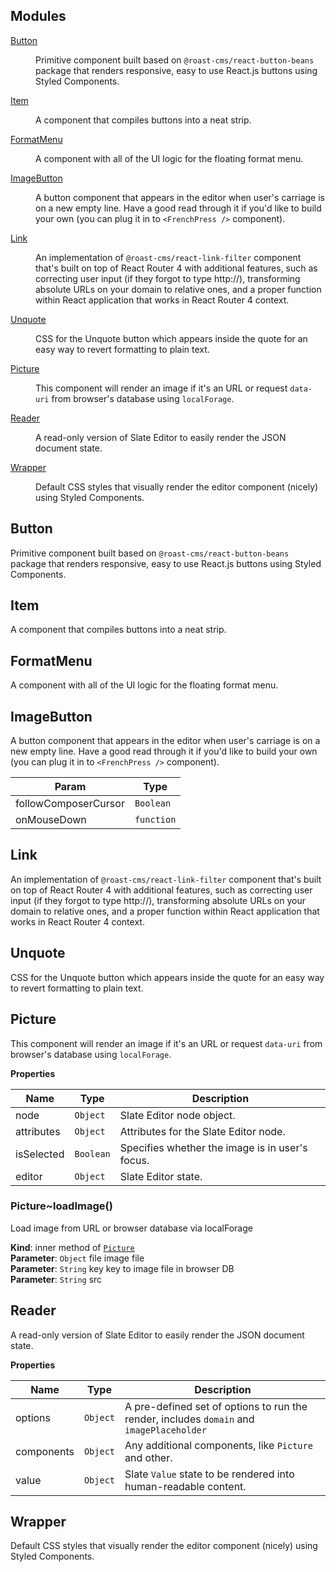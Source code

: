 ## Modules

<dl>
<dt><a href="#module_Button">Button</a></dt>
<dd><p>Primitive component built based on <code>@roast-cms/react-button-beans</code> package that renders responsive, easy to use React.js buttons using Styled Components.</p>
</dd>
<dt><a href="#module_Item">Item</a></dt>
<dd><p>A component that compiles buttons into a neat strip.</p>
</dd>
<dt><a href="#module_FormatMenu">FormatMenu</a></dt>
<dd><p>A component with all of the UI logic for the floating format menu.</p>
</dd>
<dt><a href="#module_ImageButton">ImageButton</a></dt>
<dd><p>A button component that appears in the editor when user&#39;s carriage is on a new empty line. Have a good read through it if you&#39;d like to build your own (you can plug it in to <code>&lt;FrenchPress /&gt;</code> component).</p>
</dd>
<dt><a href="#module_Link">Link</a></dt>
<dd><p>An implementation of <code>@roast-cms/react-link-filter</code> component that&#39;s built on top of React Router 4 with additional features, such as correcting user input (if they forgot to type http://), transforming absolute URLs on your domain to relative ones, and a proper function within React application that works in React Router 4 context.</p>
</dd>
<dt><a href="#module_Unquote">Unquote</a></dt>
<dd><p>CSS for the Unquote button which appears inside the quote for an easy way to revert formatting to plain text.</p>
</dd>
<dt><a href="#module_Picture">Picture</a></dt>
<dd><p>This component will render an image if it&#39;s an URL or request <code>data-uri</code> from browser&#39;s database using <code>localForage</code>.</p>
</dd>
<dt><a href="#module_Reader">Reader</a></dt>
<dd><p>A read-only version of Slate Editor to easily render the JSON document state.</p>
</dd>
<dt><a href="#module_Wrapper">Wrapper</a></dt>
<dd><p>Default CSS styles that visually render the editor component (nicely) using Styled Components.</p>
</dd>
</dl>

<a name="module_Button"></a>

## Button
Primitive component built based on `@roast-cms/react-button-beans` package that renders responsive, easy to use React.js buttons using Styled Components.

<a name="module_Item"></a>

## Item
A component that compiles buttons into a neat strip.

<a name="module_FormatMenu"></a>

## FormatMenu
A component with all of the UI logic for the floating format menu.

<a name="module_ImageButton"></a>

## ImageButton
A button component that appears in the editor when user's carriage is on a new empty line. Have a good read through it if you'd like to build your own (you can plug it in to `<FrenchPress />` component).


| Param | Type |
| --- | --- |
| followComposerCursor | <code>Boolean</code> | 
| onMouseDown | <code>function</code> | 

<a name="module_Link"></a>

## Link
An implementation of `@roast-cms/react-link-filter` component that's built on top of React Router 4 with additional features, such as correcting user input (if they forgot to type http://), transforming absolute URLs on your domain to relative ones, and a proper function within React application that works in React Router 4 context.

<a name="module_Unquote"></a>

## Unquote
CSS for the Unquote button which appears inside the quote for an easy way to revert formatting to plain text.

<a name="module_Picture"></a>

## Picture
This component will render an image if it's an URL or request `data-uri` from browser's database using `localForage`.

**Properties**

| Name | Type | Description |
| --- | --- | --- |
| node | <code>Object</code> | Slate Editor node object. |
| attributes | <code>Object</code> | Attributes for the Slate Editor node. |
| isSelected | <code>Boolean</code> | Specifies whether the image is in user's focus. |
| editor | <code>Object</code> | Slate Editor state. |

<a name="module_Picture..loadImage"></a>

### Picture~loadImage()
Load image from URL or browser database via localForage

**Kind**: inner method of [<code>Picture</code>](#module_Picture)  
**Parameter**: <code>Object</code> file image file  
**Parameter**: <code>String</code> key key to image file in browser DB  
**Parameter**: <code>String</code> src  
<a name="module_Reader"></a>

## Reader
A read-only version of Slate Editor to easily render the JSON document state.

**Properties**

| Name | Type | Description |
| --- | --- | --- |
| options | <code>Object</code> | A pre-defined set of options to run the render, includes `domain` and `imagePlaceholder` |
| components | <code>Object</code> | Any additional components, like `Picture` and other. |
| value | <code>Object</code> | Slate `Value` state to be rendered into human-readable content. |

<a name="module_Wrapper"></a>

## Wrapper
Default CSS styles that visually render the editor component (nicely) using Styled Components.

